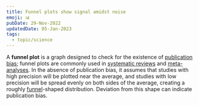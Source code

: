 ```yaml
---
title: Funnel plots show signal amidst noise
emoji: 📊
pubDate: 29-Nov-2022
updatedDate: 05-Jan-2023
tags:
  - topic/science
---
```


A **funnel plot** is a graph designed to check for the existence of [publication bias](https://en.wikipedia.org/wiki/Publication_bias "Publication bias"); funnel plots are commonly used in [systematic reviews](https://en.wikipedia.org/wiki/Systematic_review "Systematic review") and [meta-analyses](https://en.wikipedia.org/wiki/Meta-analysis "Meta-analysis"). In the absence of publication bias, it assumes that studies with high precision will be plotted near the average, and studies with low precision will be spread evenly on both sides of the average, creating a roughly [funnel](https://en.wikipedia.org/wiki/Funnel "Funnel")-shaped distribution. Deviation from this shape can indicate publication bias.
